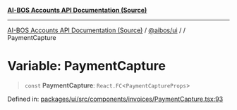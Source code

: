 [**AI-BOS Accounts API Documentation (Source)**](../../../README.md)

***

[AI-BOS Accounts API Documentation (Source)](../../../README.md) / [@aibos/ui](../README.md) / [](../README.md) / PaymentCapture

# Variable: PaymentCapture

> `const` **PaymentCapture**: `React.FC`\<`PaymentCaptureProps`\>

Defined in: [packages/ui/src/components/invoices/PaymentCapture.tsx:93](https://github.com/pohlai88/accounts/blob/48103fb36d28b2b9bfb33472b6de2f719773cde9/packages/ui/src/components/invoices/PaymentCapture.tsx#L93)
